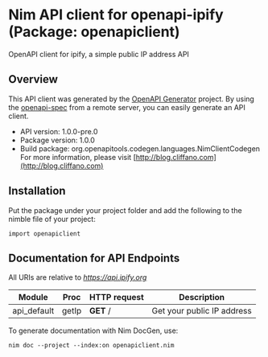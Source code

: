 # Nim API client for openapi-ipify (Package: openapiclient)

OpenAPI client for ipify, a simple public IP address API

## Overview

This API client was generated by the [OpenAPI Generator](https://openapi-generator.tech) project.  By using the [openapi-spec](https://openapis.org) from a remote server, you can easily generate an API client.

- API version: 1.0.0-pre.0
- Package version: 1.0.0
- Build package: org.openapitools.codegen.languages.NimClientCodegen
    For more information, please visit [http://blog.cliffano.com](http://blog.cliffano.com)

## Installation

Put the package under your project folder and add the following to the nimble file of your project:

```
import openapiclient
```

## Documentation for API Endpoints

All URIs are relative to *https://api.ipify.org*

Module | Proc | HTTP request | Description
------------ | ------------- | ------------- | -------------
api_default | getIp | **GET** / | Get your public IP address


To generate documentation with Nim DocGen, use:

```
nim doc --project --index:on openapiclient.nim
```
